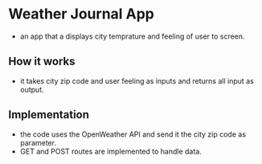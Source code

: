 # Weather Journal App
 - an app that a displays city temprature and feeling of user to screen.
## How it works
 - it takes city zip code and user feeling as inputs and returns all input as output.
## Implementation
 - the code uses the OpenWeather API and send it the city zip code as parameter.
 - GET and POST routes are implemented to handle data.
